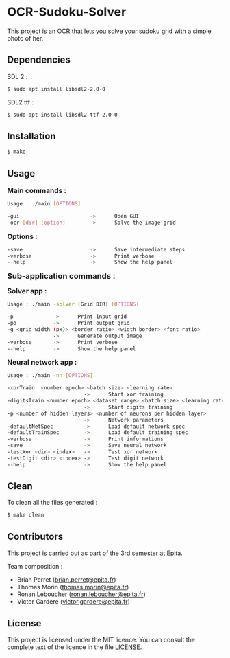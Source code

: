 # OCR-Sudoku-Solver

This project is an OCR that lets you solve your sudoku grid with a simple photo of her.

## Dependencies

SDL 2 :

```bash
$ sudo apt install libsdl2-2.0-0
```

SDL2 ttf :
```bash
$ sudo apt install libsdl2-ttf-2.0-0
```

## Installation

```bash
$ make
```

## Usage

<font size = "3"> **Main commands :** </font>

```bash
Usage : ./main [OPTIONS]

-gui                       ->      Open GUI
-ocr [dir] [option]        ->      Solve the image grid
```
<font size = "3"> **Options :** </font>

```bash
-save                      ->      Save intermediate steps
-verbose                   ->      Print verbose
--help                     ->      Show the help panel
```

<font size = "4"> **Sub-application commands :** </font>

<font size = "3"> **Solver app :** </font>

```bash
Usage : ./main -solver [Grid DIR] [OPTIONS]

-p             ->      Print input grid
-po            ->      Print output grid
-g <grid width (px)> <border ratio> <width border> <font ratio>
               ->      Generate output image
-verbose       ->      Print verbose
--help         ->      Show the help panel
```

<font size = "3"> **Neural network app :** </font>

```bash
Usage : ./main -nn [OPTIONS]

-xorTrain  <number epoch> <batch size> <learning rate>
                         ->      Start xor training
-digitsTrain <number epoch> <dataset range> <batch size> <learning rate>
                         ->      Start digits training
-p <number of hidden layers> <number of neurons per hidden layer>
                         ->      Network parameters
-defaultNetSpec          ->      Load default network spec
-defaultTrainSpec        ->      Load default training spec
-verbose                 ->      Print informations
-save                    ->      Save neural network
-testXor <dir> <index>   ->      Test xor network
-testDigit <dir> <index> ->      Test digit network
--help                   ->      Show the help panel
```



## Clean

To clean all the files generated :

```bash
$ make clean
```

## Contributors

This project is carried out as part of the 3rd semester at Epita.

Team composition :

* Brian Perret (brian.perret@epita.fr)
* Thomas Morin (thomas.morin@epita.fr)
* Ronan Leboucher (ronan.leboucher@epita.fr)
* Victor Gardere (victor.gardere@epita.fr)

## License

This project is licensed under the MIT licence. You can consult the complete text of the licence in the file [LICENSE](LICENSE).

